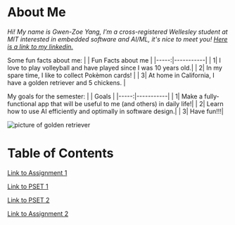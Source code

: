 # About Me
*Hi! My name is Gwen-Zoe Yang, I'm a cross-registered Wellesley student at MIT interested in embedded software and AI/ML, it's nice to meet you! [Here is a link to my linkedin.](https://www.linkedin.com/in/gwenzoeyang/)*

Some fun facts about me:
|  | Fun Facts about me |
|-----:|-----------|
|     1| I love to play volleyball and have played since I was 10 years old.|
|     2| In my spare time, I like to collect Pokèmon cards!                 |
|     3| At home in California, I have a golden retriever and 5 chickens.   |

My goals for the semester:
|  | Goals |
|-----:|-----------|
|     1| Make a fully-functional app that will be useful to me (and others) in daily life!|
|     2| Learn how to use AI efficiently and optimally in software design.|
|     3| Have fun!!!|

![picture of golden retriever](https://www.vidavetcare.com/wp-content/uploads/sites/234/2022/04/golden-retriever-dog-breed-info.jpeg)

# Table of Contents
[Link to Assignment 1](assignments/assignment1/projectideation.md)

[Link to PSET 1](psets/pset1.md)

[Link to PSET 2](psets/pset2.md)

[Link to Assignment 2](assignments/assignment2/assignment2.md)
